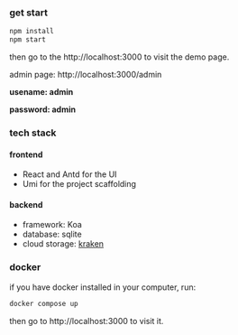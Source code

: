 ### get start

```bash
npm install
npm start
```

then go to the http://localhost:3000 to visit the demo page.

admin page: http://localhost:3000/admin

**usename: admin**

**password: admin**

### tech stack

#### frontend
- React and Antd for the UI
- Umi for the project scaffolding 

#### backend
- framework: Koa
- database: sqlite
- cloud storage: [kraken](https://kraken.io/docs/upload-url)

### docker

if you have docker installed in your computer, run:
```bash
docker compose up
```
then go to http://localhost:3000 to visit it.